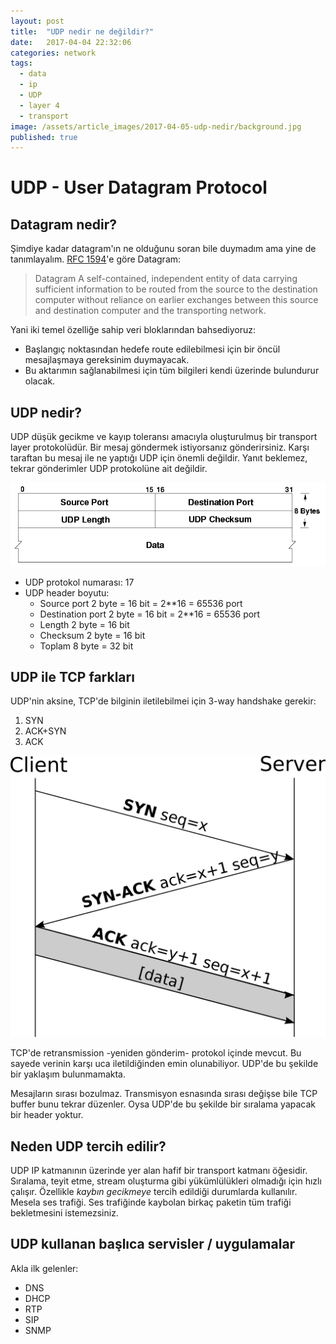 ```yaml
---
layout: post
title:  "UDP nedir ne değildir?"
date:   2017-04-04 22:32:06
categories: network
tags:
  - data
  - ip
  - UDP
  - layer 4
  - transport
image: /assets/article_images/2017-04-05-udp-nedir/background.jpg
published: true
---
```

# UDP - User Datagram Protocol

## Datagram nedir?

Şimdiye kadar datagram'ın ne olduğunu soran bile duymadım ama yine de tanımlayalım. [RFC 1594][rfc1594]'e göre Datagram:

> Datagram
>        A self-contained, independent entity of data carrying
>        sufficient information to be routed from the source
>        to the destination computer without reliance on earlier
>        exchanges between this source and destination computer and
>        the transporting network.

Yani iki temel özelliğe sahip veri bloklarından bahsediyoruz:
* Başlangıç noktasından hedefe route edilebilmesi için bir öncül mesajlaşmaya gereksinim duymayacak.
* Bu aktarımın sağlanabilmesi için tüm bilgileri kendi üzerinde bulundurur olacak.

## UDP nedir?

UDP düşük gecikme ve kayıp toleransı amacıyla oluşturulmuş bir transport layer protokolüdür. Bir mesaj göndermek istiyorsanız gönderirsiniz. Karşı taraftan bu mesaj ile ne yaptığı UDP için önemli değildir. Yanıt beklemez, tekrar gönderimler UDP protokolüne ait değildir.

![A UDP Datagram](/assets/article_images/2017-04-05-udp-nedir/UDPheaders.png "UDP Headers")

* UDP protokol numarası: 17
* UDP header boyutu:
  - Source port 2 byte = 16 bit = 2**16 = 65536 port
  - Destination port 2 byte = 16 bit = 2**16 = 65536 port
  - Length 2 byte = 16 bit
  - Checksum 2 byte = 16 bit
  - Toplam 8 byte = 32 bit

## UDP ile TCP farkları

UDP'nin aksine, TCP'de bilginin iletilebilmei için 3-way handshake gerekir:
1. SYN
1. ACK+SYN
1. ACK

![TCP Handshake](/assets/article_images/2017-04-05-udp-nedir/Tcp-handshake.svg.png "TCP Handshake")

TCP'de retransmission -yeniden gönderim- protokol içinde mevcut. Bu sayede verinin karşı uca iletildiğinden emin olunabiliyor. UDP'de bu şekilde bir yaklaşım bulunmamakta.

Mesajların sırası bozulmaz. Transmisyon esnasında sırası değişse bile TCP buffer bunu tekrar düzenler. Oysa UDP'de bu şekilde bir sıralama yapacak bir header yoktur.

## Neden UDP tercih edilir?

UDP IP katmanının üzerinde yer alan hafif bir transport katmanı öğesidir. Sıralama, teyit etme, stream oluşturma gibi yükümlülükleri olmadığı için hızlı çalışır. Özellikle *kaybın* *gecikmeye* tercih edildiği durumlarda kullanılır. Mesela ses trafiği. Ses trafiğinde kaybolan birkaç paketin tüm trafiği bekletmesini istemezsiniz.

## UDP kullanan başlıca servisler / uygulamalar
Akla ilk gelenler:
- DNS
- DHCP
- RTP
- SIP
- SNMP


[rfc1594]: [https://tools.ietf.org/html/rfc1594#page-33]
